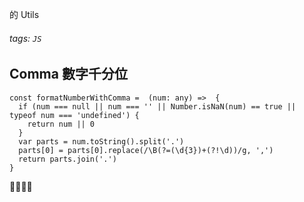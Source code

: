的 Utils

###### tags: `JS`

## Comma 數字千分位

```
const formatNumberWithComma =  (num: any) =>  {
  if (num === null || num === '' || Number.isNaN(num) == true || typeof num === 'undefined') {
    return num || 0
  }
  var parts = num.toString().split('.')
  parts[0] = parts[0].replace(/\B(?=(\d{3})+(?!\d))/g, ',')
  return parts.join('.')
}
```


